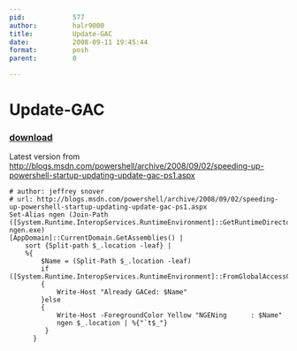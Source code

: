 ```yaml
---
pid:            577
author:         halr9000
title:          Update-GAC
date:           2008-09-11 19:45:44
format:         posh
parent:         0

---
```


# Update-GAC

### [download](Scripts\577.ps1)

Latest version from http://blogs.msdn.com/powershell/archive/2008/09/02/speeding-up-powershell-startup-updating-update-gac-ps1.aspx

```posh
# author: jeffrey snover
# url: http://blogs.msdn.com/powershell/archive/2008/09/02/speeding-up-powershell-startup-updating-update-gac-ps1.aspx
Set-Alias ngen (Join-Path ([System.Runtime.InteropServices.RuntimeEnvironment]::GetRuntimeDirectory()) ngen.exe)
[AppDomain]::CurrentDomain.GetAssemblies() |
    sort {Split-path $_.location -leaf} | 
    %{
        $Name = (Split-Path $_.location -leaf)
        if ([System.Runtime.InteropServices.RuntimeEnvironment]::FromGlobalAccessCache($_))
        {
            Write-Host "Already GACed: $Name"
        }else
        {
            Write-Host -ForegroundColor Yellow "NGENing      : $Name"
            ngen $_.location | %{"`t$_"}
         }
      }
```
